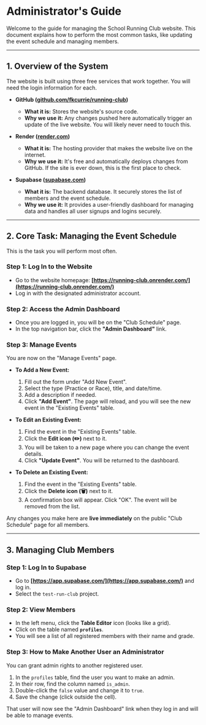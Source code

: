 # Administrator's Guide

Welcome to the guide for managing the School Running Club website. This document explains how to perform the most common tasks, like updating the event schedule and managing members.

---

## 1. Overview of the System

The website is built using three free services that work together. You will need the login information for each.

*   **GitHub ([github.com/fkcurrie/running-club](https://github.com/fkcurrie/running-club))**
    *   **What it is:** Stores the website's source code.
    *   **Why we use it:** Any changes pushed here automatically trigger an update of the live website. You will likely never need to touch this.

*   **Render ([render.com](https://render.com/))**
    *   **What it is:** The hosting provider that makes the website live on the internet.
    *   **Why we use it:** It's free and automatically deploys changes from GitHub. If the site is ever down, this is the first place to check.

*   **Supabase ([supabase.com](https://supabase.com/))**
    *   **What it is:** The backend database. It securely stores the list of members and the event schedule.
    *   **Why we use it:** It provides a user-friendly dashboard for managing data and handles all user signups and logins securely.

---

## 2. Core Task: Managing the Event Schedule

This is the task you will perform most often.

### Step 1: Log In to the Website
*   Go to the website homepage: **[https://running-club.onrender.com/](https://running-club.onrender.com/)**
*   Log in with the designated administrator account.

### Step 2: Access the Admin Dashboard
*   Once you are logged in, you will be on the "Club Schedule" page.
*   In the top navigation bar, click the **"Admin Dashboard"** link.

### Step 3: Manage Events
You are now on the "Manage Events" page.

*   **To Add a New Event:**
    1.  Fill out the form under "Add New Event".
    2.  Select the type (Practice or Race), title, and date/time.
    3.  Add a description if needed.
    4.  Click **"Add Event"**. The page will reload, and you will see the new event in the "Existing Events" table.

*   **To Edit an Existing Event:**
    1.  Find the event in the "Existing Events" table.
    2.  Click the **Edit icon (✏️)** next to it.
    3.  You will be taken to a new page where you can change the event details.
    4.  Click **"Update Event"**. You will be returned to the dashboard.

*   **To Delete an Existing Event:**
    1.  Find the event in the "Existing Events" table.
    2.  Click the **Delete icon (🗑️)** next to it.
    3.  A confirmation box will appear. Click "OK". The event will be removed from the list.

Any changes you make here are **live immediately** on the public "Club Schedule" page for all members.

---

## 3. Managing Club Members

### Step 1: Log In to Supabase
*   Go to **[https://app.supabase.com/](https://app.supabase.com/)** and log in.
*   Select the `test-run-club` project.

### Step 2: View Members
*   In the left menu, click the **Table Editor** icon (looks like a grid).
*   Click on the table named **`profiles`**.
*   You will see a list of all registered members with their name and grade.

### Step 3: How to Make Another User an Administrator
You can grant admin rights to another registered user.
1.  In the `profiles` table, find the user you want to make an admin.
2.  In their row, find the column named `is_admin`.
3.  Double-click the `false` value and change it to `true`.
4.  Save the change (click outside the cell).

That user will now see the "Admin Dashboard" link when they log in and will be able to manage events.